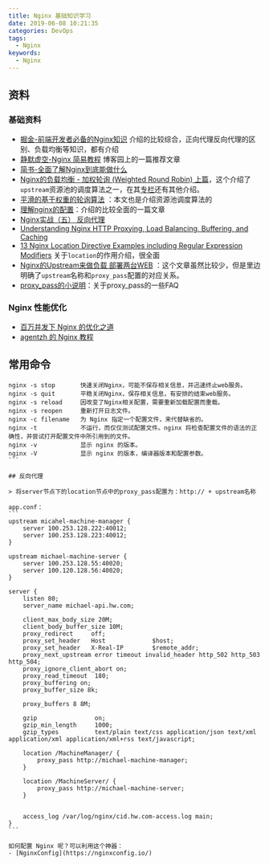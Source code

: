 ```yaml
---
title: Nginx 基础知识学习
date: 2019-06-08 10:21:35
categories: DevOps
tags:
  - Nginx
keywords:
  - Nginx
---
```


## 资料

### 基础资料

- [掘金-前端开发者必备的Nginx知识](https://juejin.im/post/5c85a64d6fb9a04a0e2e038c) 介绍的比较综合，正向代理反向代理的区别、负载均衡等知识，都有介绍
- [静默虚空-Nginx 简易教程](https://www.cnblogs.com/jingmoxukong/p/5945200.html#!comments) 博客园上的一篇推荐文章
- [简书-全面了解Nginx到底能做什么](https://www.jianshu.com/p/8bf73d1a758c)
- [Nginx的负载均衡 - 加权轮询 (Weighted Round Robin) 上篇](https://blog.csdn.net/zhangskd/article/details/50194069)，这个介绍了`upstream`资源池的调度算法之一，在其[专栏](https://blog.csdn.net/column/details/sknginx.html)还有其他介绍。
- [平滑的基于权重的轮询算法](https://colobu.com/2016/12/04/smooth-weighted-round-robin-algorithm/) ：本文也是介绍资源池调度算法的
- [理解nginx的配置](https://www.cnblogs.com/52fhy/p/5054516.html#commentform)：介绍的比较全面的一篇文章
- [Nginx实战（五） 反向代理](https://zhuanlan.zhihu.com/p/35858793)
- [Understanding Nginx HTTP Proxying, Load Balancing, Buffering, and Caching](https://www.digitalocean.com/community/tutorials/understanding-nginx-http-proxying-load-balancing-buffering-and-caching)
- [13 Nginx Location Directive Examples including Regular Expression Modifiers](https://www.thegeekstuff.com/2017/05/nginx-location-examples/) 关于`location`的作用介绍，很全面
- [Nginx的Upstream来做负载 部署两台WEB](https://zhuanlan.zhihu.com/p/34415506) ：这个文章虽然比较少，但是里边明确了`upstream`名称和`proxy_pass`配置的对应关系。
- [proxy_pass的小说明](https://segmentfault.com/a/1190000008061457)：关于proxy_pass的一些FAQ

### Nginx 性能优化

- [百万并发下 Nginx 的优化之道](https://mp.weixin.qq.com/s?__biz=MzA4Nzg5Nzc5OA==&mid=2651674303&idx=1&sn=b34cbf009aac5f901ce81a65df06359f&chksm=8bcb9516bcbc1c006ff36cd7a8a83d40c7b24143d0c76fc15f61bbb2c210355615125aa95d94&mpshare=1&scene=1&srcid=1031DJIgeaaQj5fafJbAc3mg#rd)
- [agentzh 的 Nginx 教程](https://openresty.org/download/agentzh-nginx-tutorials-zhcn.html)

## 常用命令

````shell
nginx -s stop       快速关闭Nginx，可能不保存相关信息，并迅速终止web服务。
nginx -s quit       平稳关闭Nginx，保存相关信息，有安排的结束web服务。
nginx -s reload     因改变了Nginx相关配置，需要重新加载配置而重载。
nginx -s reopen     重新打开日志文件。
nginx -c filename   为 Nginx 指定一个配置文件，来代替缺省的。
nginx -t            不运行，而仅仅测试配置文件。nginx 将检查配置文件的语法的正确性，并尝试打开配置文件中所引用到的文件。
nginx -v            显示 nginx 的版本。
nginx -V            显示 nginx 的版本，编译器版本和配置参数。
```

## 反向代理

> 将server节点下的location节点中的proxy_pass配置为：http:// + upstream名称

app.conf：
```
upstream micahel-machine-manager {
    server 100.253.128.222:40012;
    server 100.253.128.223:40012;
}

upstream michael-machine-server {
    server 100.253.128.55:40020;
    server 100.120.128.56:40020;
}

server {
    listen 80;
    server_name michael-api.hw.com;

    client_max_body_size 20M;
    client_body_buffer_size 10M;
    proxy_redirect     off;
    proxy_set_header   Host             $host;
    proxy_set_header   X-Real-IP        $remote_addr;
    proxy_next_upstream error timeout invalid_header http_502 http_503 http_504;
    proxy_ignore_client_abort on;
    proxy_read_timeout  180;
    proxy_buffering on;
    proxy_buffer_size 8k;

    proxy_buffers 8 8M;

    gzip                on;
    gzip_min_length     1000;
    gzip_types          text/plain text/css application/json text/xml application/xml application/xml+rss text/javascript;

    location /MachineManager/ {
        proxy_pass http://michael-machine-manager;
    }

    location /MachineServer/ {
        proxy_pass http://michael-machine-server;
    }


    access_log /var/log/nginx/cid.hw.com-access.log main;
}
```

如何配置 Nginx 呢？可以利用这个神器：
- [NginxConfig](https://nginxconfig.io/)
